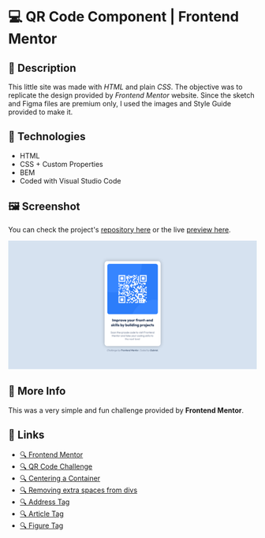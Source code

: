 # 💻 QR Code Component | Frontend Mentor

## 📖 Description

This little site was made with *HTML* and plain *CSS*. The objective was to replicate the design provided by *Frontend Mentor* website. Since the sketch and Figma files are premium only, I used the images and Style Guide provided to make it.

## 🔨 Technologies

* HTML
* CSS + Custom Properties
* BEM
* Coded with Visual Studio Code

## 🖼️ Screenshot

You can check the project's [repository here](https://github.com/GracilianoOG/fementor-qrcode) or the live [preview here](https://gracilianoog.github.io/fementor-qrcode/).

![Image of the solution](./screenshots/screenshot.png)

## 📌 More Info

This was a very simple and fun challenge provided by **Frontend Mentor**.

## 🔗 Links

* [🔍 Frontend Mentor](https://www.frontendmentor.io/home)
* [🔍 QR Code Challenge](https://www.frontendmentor.io/challenges/qr-code-component-iux_sIO_H)
* [🔍 Centering a Container](https://www.freecodecamp.org/news/how-to-center-a-div-with-css-10-different-ways/)
* [🔍 Removing extra spaces from divs](https://tutorialschools.com/Html/how-to-remove-extra-space-below-image-inside-div)
* [🔍 Address Tag](https://developer.mozilla.org/en-US/docs/Web/HTML/Element/address)
* [🔍 Article Tag](https://developer.mozilla.org/en-US/docs/Web/HTML/Element/article)
* [🔍 Figure Tag](https://developer.mozilla.org/en-US/docs/Web/HTML/Element/figure)